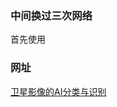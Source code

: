 ### 中间换过三次网络首先使用### 网址[卫星影像的AI分类与识别 ](http://www.datafountain.cn/?from=groupmessage#/competitions/270/intro)